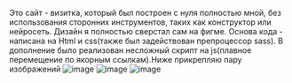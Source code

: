 Это сайт - визитка, который был построен с нуля полностью мной, без использования сторонних инструментов, таких как конструктор или нейросеть.
Дизайн я полностью сверстал сам на фигме. Основа кода - написана на Html и css(также был задействован препроцессор sass). 
В дополнение было реализован несложный скрипт на js(плавное перемещение по якорным ссылкам).Ниже прикрепляю пару изображений 
![image](https://github.com/user-attachments/assets/893e035a-1241-4cb6-811a-15fa5c2d4388)
![image](https://github.com/user-attachments/assets/7a5b4d13-9577-47e7-a558-f06cefed55a0)
![image](https://github.com/user-attachments/assets/e467554f-f374-43a7-963d-ea38d739928a)
